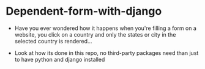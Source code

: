 # Dependent-form-with-django

- Have you ever wondered how it happens when you're filling a form on a website, you click on a country and only the states or city in the selected country is rendered...

- Look at how its done in this repo, no third-party packages need than just to have python and django installed

